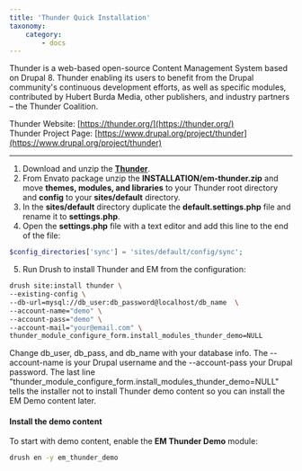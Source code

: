 ```yaml
---
title: 'Thunder Quick Installation'
taxonomy:
    category:
        - docs
---
```


Thunder is a web-based open-source Content Management System based on Drupal 8. Thunder enabling its users to benefit from the Drupal community's continuous development efforts, as well as specific modules,  contributed by Hubert Burda Media, other publishers, and industry partners – the Thunder Coalition.

Thunder Website: [https://thunder.org/](https://thunder.org/)<br>
Thunder Project Page: [https://www.drupal.org/project/thunder](https://www.drupal.org/project/thunder)

<hr>

1. Download and unzip the [**Thunder**](https://www.drupal.org/project/thunder).
2. From Envato package unzip the **INSTALLATION/em-thunder.zip** and move **themes, modules, and libraries** to your Thunder root directory and **config** to your **sites/default** directory.
3. In the **sites/default** directory duplicate the **default.settings.php** file and rename it to **settings.php**.
4. Open the **settings.php** file with a text editor and add this line to the end of the file:

```php
$config_directories['sync'] = 'sites/default/config/sync';
```
    
5. Run Drush to install Thunder and EM from the configuration:

```sh
drush site:install thunder \
--existing-config \
--db-url=mysql://db_user:db_password@localhost/db_name  \
--account-name="demo" \
--account-pass="demo" \
--account-mail="your@email.com" \
thunder_module_configure_form.install_modules_thunder_demo=NULL
```

Change db_user, db_pass, and db_name with your database info. The --account-name is your Drupal username and the --account-pass your Drupal password. The last line "thunder_module_configure_form.install_modules_thunder_demo=NULL" tells the installer not to install Thunder demo content so you can install the EM Demo content later.


#### Install the demo content

To start with demo content, enable the **EM Thunder Demo** module:

```sh
drush en -y em_thunder_demo
```
